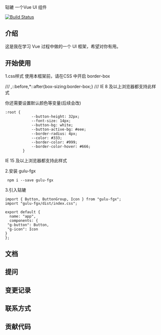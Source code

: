  轱辘  一个Vue UI 组件 

 [![Build Status](https://www.travis-ci.org/a5595223/gulu.svg?branch=master)](https://www.travis-ci.org/a5595223/gulu)

## 介绍

这是我在学习 Vue 过程中做的一个 UI 框架，希望对你有用。

## 开始使用
1.css样式
   使用本框架前，请在CSS 中开启 border-box
   
   ///
   *,*::before,*::after{box-sizing:border-box;}
   ///
   IE 8 及以上浏览器都支持此样式
   
   你还需要设置默认颜色等变量(后续会改)
   ```
   :root {
               --button-height: 32px;
               --font-size: 14px;
               --button-bg: white;
               --button-active-bg: #eee;
               --border-radius: 4px;
               --color: #333;
               --border-color: #999;
               --border-color-hover: #666;
           }
   ```
   IE 15 及以上浏览器都支持此样式

2.安装 gulu-fgx
   ```
    npm i --save gulu-fgx 
   ```
3.引入轱辘
   ```
   import { Button, ButtonGroup, Icon } from "gulu-fgx";
   import "gulu-fgx/dist/index.css";

   export default {
     name: "app",
     components: {
    "g-button": Button,
    "g-icon": Icon
  }
};   
  ```

## 文档

## 提问

## 变更记录

## 联系方式

## 贡献代码

